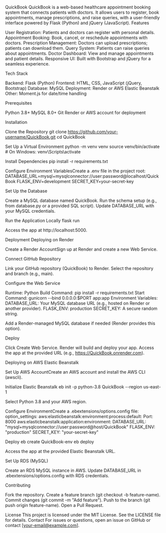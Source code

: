 QuickBook
QuickBook is a web-based healthcare appointment booking system that connects patients with doctors. It allows users to register, book appointments, manage prescriptions, and raise queries, with a user-friendly interface powered by Flask (Python) and jQuery (JavaScript).
Features

User Registration: Patients and doctors can register with personal details.
Appointment Booking: Book, cancel, or reschedule appointments with doctors.
Prescription Management: Doctors can upload prescriptions; patients can download them.
Query System: Patients can raise queries about appointments.
Doctor Dashboard: View and manage appointments and patient details.
Responsive UI: Built with Bootstrap and jQuery for a seamless experience.

Tech Stack

Backend: Flask (Python)
Frontend: HTML, CSS, JavaScript (jQuery, Bootstrap)
Database: MySQL
Deployment: Render or AWS Elastic Beanstalk
Other: Moment.js for date/time handling

Prerequisites

Python 3.8+
MySQL 8.0+
Git
Render or AWS account for deployment

Installation

Clone the Repository
git clone https://github.com/your-username/QuickBook.git
cd QuickBook


Set Up a Virtual Environment
python -m venv venv
source venv/bin/activate  # On Windows: venv\Scripts\activate


Install Dependencies
pip install -r requirements.txt


Configure Environment VariablesCreate a .env file in the project root:
DATABASE_URL=mysql+mysqlconnector://user:password@localhost/QuickBook
FLASK_ENV=development
SECRET_KEY=your-secret-key


Set Up the Database

Create a MySQL database named QuickBook.
Run the schema setup (e.g., from database.py or a provided SQL script).
Update DATABASE_URL with your MySQL credentials.


Run the Application Locally
flask run

Access the app at http://localhost:5000.


Deployment
Deploying on Render

Create a Render AccountSign up at Render and create a new Web Service.

Connect GitHub Repository

Link your GitHub repository (QuickBook) to Render.
Select the repository and branch (e.g., main).


Configure the Web Service

Runtime: Python
Build Command: pip install -r requirements.txt
Start Command: gunicorn --bind 0.0.0.0:$PORT app:app
Environment Variables:
DATABASE_URL: Your MySQL database URL (e.g., hosted on Render or another provider).
FLASK_ENV: production
SECRET_KEY: A secure random string.


Add a Render-managed MySQL database if needed (Render provides this option).


Deploy

Click Create Web Service. Render will build and deploy your app.
Access the app at the provided URL (e.g., https://QuickBook.onrender.com).



Deploying on AWS Elastic Beanstalk

Set Up AWS AccountCreate an AWS account and install the AWS CLI (awscli).

Initialize Elastic Beanstalk
eb init -p python-3.8 QuickBook --region us-east-1

Select Python 3.8 and your AWS region.

Configure EnvironmentCreate a .ebextensions/options.config file:
option_settings:
  aws:elasticbeanstalk:environment:process:default:
    Port: 8000
  aws:elasticbeanstalk:application:environment:
    DATABASE_URL: "mysql+mysqlconnector://user:password@host/QuickBook"
    FLASK_ENV: "production"
    SECRET_KEY: "your-secret-key"


Deploy
eb create QuickBook-env
eb deploy

Access the app at the provided Elastic Beanstalk URL.

Set Up RDS (MySQL)

Create an RDS MySQL instance in AWS.
Update DATABASE_URL in .ebextensions/options.config with RDS credentials.



Contributing

Fork the repository.
Create a feature branch (git checkout -b feature-name).
Commit changes (git commit -m "Add feature").
Push to the branch (git push origin feature-name).
Open a Pull Request.

License
This project is licensed under the MIT License. See the LICENSE file for details.
Contact
For issues or questions, open an issue on GitHub or contact [your-email@example.com].
